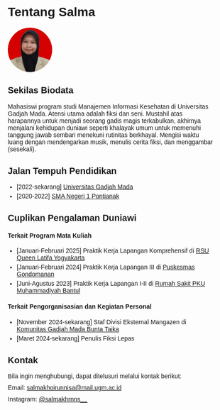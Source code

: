   <head>
    <title>Profil Salma</title>
    <link rel="stylesheet" type="text/css" href="style.css" />
  </head>
  <style>
    .container {
      max-width: 800px;
      margin: auto;
      padding: 20px;
      font-family: Arial, sans-serif;
    }

    h1 {
      text-align: center;
      margin-top: 0;
    }

    img {
      display: block;
      margin: center;
      max-width: 100px;
      height: auto;
      border-radius: 50%;
    }

    .info {
      margin-top: 20px;
    }

    h2 {
      font-size: 20px;
      margin-top: 30px;
    }

    p {
      margin: 10px 0;
    }

    ul,
    ol {
      margin: 0;
      padding: 0 0 0 20px;
    }

    li {
      margin: 5px 0;
    }
  </style>
  <body>
    <div class="container">
      <h1>Tentang Salma</h1>
      <img src="foto.jpg" alt="Foto Diri" />
      <div class="info">
        <h2>Sekilas Biodata</h2>
        <p>Mahasiswi program studi Manajemen Informasi Kesehatan di Universitas Gadjah Mada. 
            Atensi utama adalah fiksi dan seni. 
            Mustahil atas harapannya untuk menjadi seorang gadis magis terkabulkan, akhirnya menjalani kehidupan duniawi seperti khalayak umum untuk memenuhi tanggung jawab sembari menekuni rutinitas berkhayal. 
            Mengisi waktu luang dengan mendengarkan musik, menulis cerita fiksi, dan menggambar (sesekali).
        </p>
        <h2>Jalan Tempuh Pendidikan</h2>
        <ul>
          <li>[2022-sekarang]
            <a href="https://ugm.ac.id/id"> Universitas Gadjah Mada</a>
          </li>
          <li> [2020-2022]
            <a href= "https://sman1ptk.sch.id/"> SMA Negeri 1 Pontianak</a>
          </li>
        </ul>
        <h2>Cuplikan Pengalaman Duniawi</h2>
        <h4>Terkait Program Mata Kuliah</h4>
        <ul>
          <li>[Januari-Februari 2025] Praktik Kerja Lapangan Komprehensif di 
            <a href="https://rsu.queenlatifa.co.id/yogyakarta/">RSU Queen Latifa Yogyakarta</a>
          </li>
          <li>[Januari-Februari 2024] Praktik Kerja Lapangan III di 
            <a href="https://www.instagram.com/puskesmas.gondomanan/">Puskesmas Gondomanan</a> 
          </li>
          <li>[Juni-Agustus 2023] Praktik Kerja Lapangan I-II di 
            <a href="https://pkubantul.com/">Rumah Sakit PKU Muhammadiyah Bantul</a>
          </li>
        </ul>
        <h4>Terkait Pengorganisasian dan Kegiatan Personal</h4>
        <ul>
          <li>[November 2024-sekarang] Staf Divisi Eksternal Mangazen di 
            <a href="https://www.instagram.com/gamabuntaugm/">Komunitas Gadjah Mada Bunta Taika</a>
          </li>
          <li>[Maret 2024-sekarang] Penulis Fiksi Lepas</li>
        </ul>
        <h2>Kontak</h2>
        <p>Bila ingin menghubungi, dapat ditelusuri melalui kontak berikut:</p>
        <p> Email: 
            <a href="mailto:salmakhoirunnisa@mail.ugm.ac.id">salmakhoirunnisa@mail.ugm.ac.id</a>
        </p>
        <p> Instagram: 
            <a href="instagram.com/salmakhrnns__">@salmakhrnns__</a>
        </p>
      </div>
    </div>
  </body>

